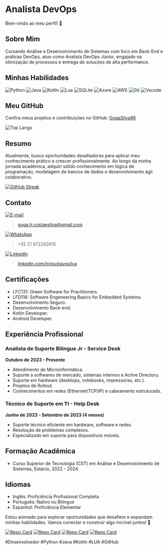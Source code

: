 # Analista DevOps

Bem-vindo ao meu perfil! 👋

## Sobre Mim
Cursando Análise e Desenvolvimento de Sistemas com foco em Back-End e práticas DevOps, atuo como Analista DevOps Júnior, engajado na otimização de processos e entrega de soluções de alta performance.

## Minhas Habilidades
![Python](https://img.shields.io/badge/python-3670A0?style=for-the-badge&logo=python&logoColor=ffdd54) ![Java](https://img.shields.io/badge/java-%23ED8B00.svg?style=for-the-badge&logo=openjdk&logoColor=white) ![Kotlin](https://img.shields.io/badge/Kotlin-0095D5?&style=for-the-badge&logo=kotlin&logoColor=white) 	![Lua](https://img.shields.io/badge/Lua-2C2D72?style=for-the-badge&logo=lua&logoColor=white) ![SQLite](https://img.shields.io/badge/SQLite-000?style=for-the-badge&logo=sqlite&logoColor=07405E) ![Azure](https://img.shields.io/badge/Azure-blue?style=for-the-badge&logo=microsoft%20azure&logoColor=blue&labelColor=FFFFFF&link=https%3A%2F%2Fimages.app.goo.gl%2FK7PN1jYJd57x4q7A8) ![AWS](https://img.shields.io/badge/AWS-000.svg?style=for-the-badge&logo=amazon-aws&logoColor=white) ![Git](https://img.shields.io/badge/GIT-E44C30?style=for-the-badge&logo=git&logoColor=white) ![Vscode](https://img.shields.io/badge/Vscode-007ACC?style=for-the-badge&logo=visual-studio-code&logoColor=white)

## Meu GitHub
Confira meus projetos e contribuições no GitHub: [GugaSilva96](https://github.com/GugaSilva96)


![Top Langs](https://github-readme-stats-git-masterrstaa-rickstaa.vercel.app/api/top-langs/?username=GugaSilva96&layout=compact&bg_color=000&border_color=30A3DC&title_color=E94D5F&text_color=FFF) 


## Resumo
Atualmente, busco oportunidades desafiadoras para aplicar meu conhecimento prático e crescer profissionalmente. Ao longo da minha jornada acadêmica, adquiri sólido conhecimento em lógica de programação, modelagem de bancos de dados e desenvolvimento ágil colaborativo.  

[![GitHub Streak](https://streak-stats.demolab.com/?user=GugaSilva96&theme=bear&background=000&border=30A3DC&dates=FFF)](https://git.io/streak-stats)

## Contato
[![E-mail](https://img.shields.io/badge/-Email-000?style=for-the-badge&logo=microsoft-outlook&logoColor=007BFF)](mailto:SEUEMAIL)
 > guga.h.costaesilva@gmail.com  
   
[![WhatsApp](https://img.shields.io/badge/WhatsApp-25D366?style=for-the-badge&logo=whatsapp&logoColor=white)](https://wa.me/DDI+DDD+SEU_NUMERO_WHATSAPP)
 > +55 21 972262615  
   
[![LinkedIn](https://img.shields.io/badge/LinkedIn-0077B5?style=for-the-badge&logo=linkedin&logoColor=white)](https://www.linkedin.com/in/SEUUSERNAME/)
 > [linkedin.com/in/gustavosilva](https://linkedin.com/in/gustavosilva)  
   

## Certificações
- LFC131: Green Software for Practitioners
- LFD116: Software Engeneering Basics for Embedded Systems. 
- Desenvolvimento Seguro. 
- Desenvolvimento Back-end. 
- Kotlin Developer.
- Android Developer. 

## Experiência Profissional

### Analista de Suporte Bilingue Jr - Service Desk
**Outubro de 2023 - Presente**
- Atendimento de Microinformática.
- Suporte a softwares de mercado, sistemas internos e Active Directory.
- Suporte em hardware (desktops, notebooks, impressoras, etc.).
- Projetos de Rollout.
- Conhecimentos em redes (Ethernet/TCP/IP) e cabeamento estruturado.

### Técnico de Suporte em TI - Help Desk
**Junho de 2023 - Setembro de 2023 (4 meses)**
- Suporte técnico eficiente em hardware, software e redes.
- Resolução de problemas complexos.
- Especializado em suporte para dispositivos móveis.

## Formação Acadêmica
- Curso Superior de Tecnologia (CST) em Análise e Desenvolvimento de Sistemas, Estácio, 2022 - 2024.

## Idiomas
- Inglês: Proficiência Profissional Completa
- Português: Nativo ou Bilíngue
- Espanhol: Proficiência Elementar

Estou animado para explorar oportunidades que desafiem e expandam minhas habilidades. Vamos conectar e construir algo incrível juntos! 🚀 

[![Repo Card](https://github-readme-stats.vercel.app/api/pin/?username=GugaSilva96&repo=Campeonato-Mundial-2024-JUDO-em-Python&bg_color=000&border_color=30A3DC&show_icons=true&icon_color=30A3DC&title_color=E94D5F&text_color=FFF)](https://github.com/GugaSilva96/Campeonato-Mundial-2024-JUDO-em-Python.git) [![Repo Card](https://github-readme-stats.vercel.app/api/pin/?username=GugaSilva96&repo=primeiros-passos-sintaxe-linguagem-lua&bg_color=000&border_color=30A3DC&show_icons=true&icon_color=30A3DC&title_color=E94D5F&text_color=FFF)](https://github.com/GugaSilva96/primeiros-passos-sintaxe-linguagem-lua.git) [![Repo Card](https://github-readme-stats.vercel.app/api/pin/?username=GugaSilva96&repo=loja-acai-do-marujo-python&bg_color=000&border_color=30A3DC&show_icons=true&icon_color=30A3DC&title_color=E94D5F&text_color=FFF)](https://github.com/GugaSilva96/loja-acai-do-marujo-python.git) [![Repo Card](https://github-readme-stats.vercel.app/api/pin/?username=GugaSilva96&repo=Projeto--Sistema-Smart--TV---Simulacao-Educacional&bg_color=000&border_color=30A3DC&show_icons=true&icon_color=30A3DC&title_color=E94D5F&text_color=FFF)](https://github.com/GugaSilva96/Projeto--Sistema-Smart--TV---Simulacao-Educacional.git)


#Desenvolvedor #Python #Java #Kotlin #LUA #GitHub
